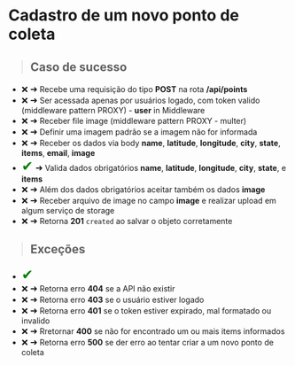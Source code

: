 # Cadastro de um novo ponto de coleta

> ## Caso de sucesso

- <span style='font-size:15px;'>&#10060;</span>
  <span style='font-size:16px;'>&#10140;</span> Recebe uma requisição do tipo **POST** na rota **/api/points**
- <span style='font-size:15px;'>&#10060;</span>
  <span style='font-size:16px;'>&#10140;</span> Ser acessada apenas por usuários logado, com token valido (middleware pattern PROXY) - **user** in Middleware
- <span style='font-size:15px;'>&#10060;</span>
  <span style='font-size:16px;'>&#10140;</span> Receber file image (middleware pattern PROXY - multer)
- <span style='font-size:15px;'>&#10060;</span>
  <span style='font-size:16px;'>&#10140;</span> Definir uma imagem padrão se a imagem não for informada
- <span style='font-size:15px;'>&#10060;</span>
  <span style='font-size:16px;'>&#10140;</span> Receber os dados via body **name**, **latitude**, **longitude**, **city**, **state**, **items**, **email**, **image**
- <span style='font-size:25px; color: green;'>&#10004;</span>
  <span style='font-size:16px;'>&#10140;</span> Valida dados obrigatórios **name**, **latitude**, **longitude**, **city**, **state**, e **items**
- <span style='font-size:15px;'>&#10060;</span>
  <span style='font-size:16px;'>&#10140;</span> Além dos dados obrigatórios aceitar também os dados **image**
- <span style='font-size:15px;'>&#10060;</span>
  <span style='font-size:16px;'>&#10140;</span> Receber arquivo de image no campo **image** e realizar upload em algum serviço de storage
- <span style='font-size:15px;'>&#10060;</span>
  <span style='font-size:16px;'>&#10140;</span> Retorna **201** `created` ao salvar o objeto corretamente

> ## Exceções
- <span style='font-size:25px; color: green;'>&#10004;</span>
- <span style='font-size:15px;'>&#10060;</span>
  <span style='font-size:16px;'>&#10140;</span> Retorna erro **404** se a API não existir
- <span style='font-size:15px;'>&#10060;</span>
  <span style='font-size:16px;'>&#10140;</span> Retorna erro **403** se o usuário estiver logado
- <span style='font-size:15px;'>&#10060;</span>
  <span style='font-size:16px;'>&#10140;</span> Retorna erro **401** se o token estiver expirado, mal formatado ou invalido
- <span style='font-size:15px;'>&#10060;</span>
  <span style='font-size:16px;'>&#10140;</span> Rretornar **400** se não for encontrado um ou mais items informados
- <span style='font-size:15px;'>&#10060;</span>
  <span style='font-size:16px;'>&#10140;</span> Retorna erro **500** se der erro ao tentar criar a um novo ponto de coleta